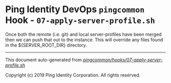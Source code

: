 
# Ping Identity DevOps `pingcommon` Hook - `07-apply-server-profile.sh`
 Once both the remote (i.e. git) and local server-profiles have been merged
 then we can push that out to the instance.  This will override any files found
 in the ${SERVER_ROOT_DIR} directory.

---
This document auto-generated from _[pingcommon/hooks/07-apply-server-profile.sh](https://github.com/pingidentity/pingidentity-docker-builds/blob/master/pingcommon/hooks/07-apply-server-profile.sh)_

Copyright (c)  2019 Ping Identity Corporation. All rights reserved.
